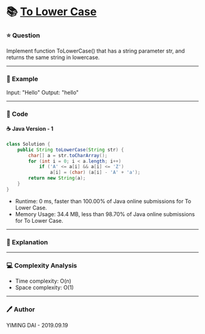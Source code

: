 # :books: [To Lower Case](https://leetcode.com/problems/to-lower-case/)

### :star: Question

Implement function ToLowerCase() that has a string parameter str, and returns the same string in lowercase.

--- 

### :car: Example

Input: "Hello"
Output: "hello"

---

### :hammer: Code

#### :coffee: Java Version - 1

```java
class Solution {
    public String toLowerCase(String str) {
        char[] a = str.toCharArray();
        for (int i = 0; i < a.length; i++)
            if ('A' <= a[i] && a[i] <= 'Z')
                a[i] = (char) (a[i] - 'A' + 'a');
        return new String(a);
    }
}
```

- Runtime: 0 ms, faster than 100.00% of Java online submissions for To Lower Case.
- Memory Usage: 34.4 MB, less than 98.70% of Java online submissions for To Lower Case.

---

### :pencil: Explanation



---

### :computer: Complexity Analysis

- Time complexity: O(n)
- Space complexity: O(1)

---

### :pen: Author

YIMING DAI - 2019.09.19
